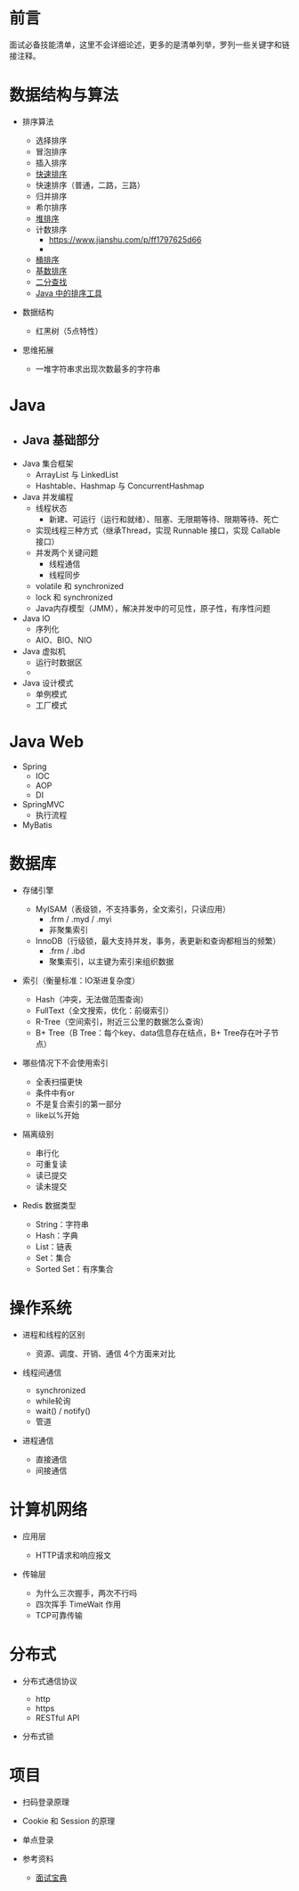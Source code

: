 # 前言

 面试必备技能清单，这里不会详细论述，更多的是清单列举，罗列一些关键字和链接注释。



# 数据结构与算法

- 排序算法
  - 选择排序
  - 冒泡排序
  - 插入排序
  - [快速排序](https://github.com/xingshaocheng/architect-awesome/blob/master/README.md#%E5%BF%AB%E9%80%9F%E6%8E%92%E5%BA%8F)
  - 快速排序（普通，二路，三路）
  - 归并排序
  - 希尔排序
  - [堆排序](https://github.com/xingshaocheng/architect-awesome/blob/master/README.md#%E5%A0%86%E6%8E%92%E5%BA%8F)
  - 计数排序
    - https://www.jianshu.com/p/ff1797625d66
    - 
  - [桶排序](https://github.com/xingshaocheng/architect-awesome/blob/master/README.md#%E6%A1%B6%E6%8E%92%E5%BA%8F)
  - [基数排序](https://github.com/xingshaocheng/architect-awesome/blob/master/README.md#%E5%9F%BA%E6%95%B0%E6%8E%92%E5%BA%8F)
  - [二分查找](https://github.com/xingshaocheng/architect-awesome/blob/master/README.md#%E4%BA%8C%E5%88%86%E6%9F%A5%E6%89%BE)
  - [Java 中的排序工具](https://github.com/xingshaocheng/architect-awesome/blob/master/README.md#java-%E4%B8%AD%E7%9A%84%E6%8E%92%E5%BA%8F%E5%B7%A5%E5%85%B7)
- 数据结构
  - 红黑树（5点特性）

- 思维拓展
  - 一堆字符串求出现次数最多的字符串



# Java

- Java 基础部分
  - 
- Java 集合框架
  - ArrayList 与 LinkedList
  - Hashtable、Hashmap 与  ConcurrentHashmap
- Java 并发编程
  - 线程状态
    - 新建、可运行（运行和就绪）、阻塞、无限期等待、限期等待、死亡
  - 实现线程三种方式（继承Thread，实现 Runnable 接口，实现 Callable 接口）
  - 并发两个关键问题
    - 线程通信
    - 线程同步
  - volatile 和 synchronized
  - lock 和 synchronized
  - Java内存模型（JMM），解决并发中的可见性，原子性，有序性问题
- Java IO
  - 序列化
  - AIO、BIO、NIO
- Java 虚拟机
  - 运行时数据区
  - 
- Java 设计模式
  - 单例模式
  - 工厂模式





# Java Web

- Spring
  - IOC
  - AOP
  - DI
- SpringMVC
  - 执行流程
- MyBatis



# 数据库

- 存储引擎
  - MyISAM（表级锁，不支持事务，全文索引，只读应用）
    - .frm / .myd / .myi
    - 非聚集索引
  - InnoDB（行级锁，最大支持并发，事务，表更新和查询都相当的频繁）
    - .frm / .ibd
    - 聚集索引，以主键为索引来组织数据
- 索引（衡量标准：IO渐进复杂度）
  - Hash（冲突，无法做范围查询）
  - FullText（全文搜索，优化：前缀索引）
  - R-Tree（空间索引，附近三公里的数据怎么查询）
  - B+ Tree（B Tree：每个key、data信息存在结点，B+ Tree存在叶子节点）
- 哪些情况下不会使用索引
  - 全表扫描更快
  - 条件中有or
  - 不是复合索引的第一部分
  - like以%开始

- 隔离级别
  - 串行化
  - 可重复读
  - 读已提交
  - 读未提交

- Redis 数据类型
  - String：字符串
  - Hash：字典
  - List：链表
  - Set：集合
  - Sorted Set：有序集合

# 操作系统

- 进程和线程的区别
  - 资源、调度、开销、通信 4个方面来对比
- 线程间通信
  - synchronized
  - while轮询
  - wait() / notify()
  - 管道

- 进程通信
  - 直接通信
  - 间接通信





# 计算机网络

- 应用层
  - HTTP请求和响应报文

- 传输层
  - 为什么三次握手，两次不行吗
  - 四次挥手 TimeWait 作用
  - TCP可靠传输





# 分布式

- 分布式通信协议
  - http
  - https
  - RESTful API

- 分布式锁



# 项目

- 扫码登录原理
- Cookie 和 Session 的原理
- 单点登录







- 参考资料
  - [面试宝典](http://www.funtl.com/2018/04/07/contents/Java-%E9%9D%A2%E8%AF%95%E5%AE%9D%E5%85%B8/)